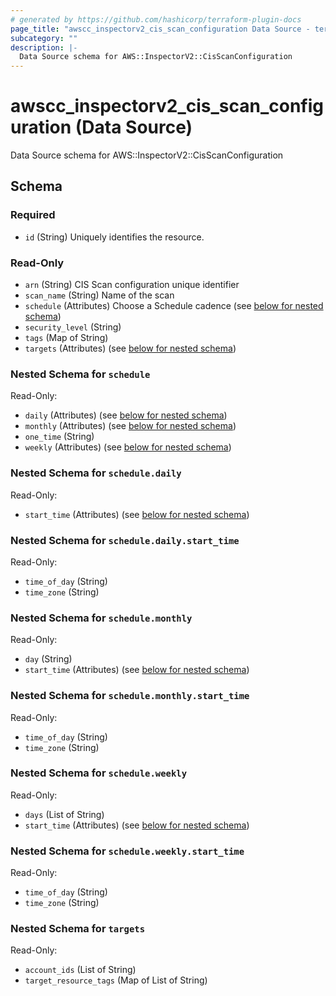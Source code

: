 ```yaml
---
# generated by https://github.com/hashicorp/terraform-plugin-docs
page_title: "awscc_inspectorv2_cis_scan_configuration Data Source - terraform-provider-awscc"
subcategory: ""
description: |-
  Data Source schema for AWS::InspectorV2::CisScanConfiguration
---
```


# awscc_inspectorv2_cis_scan_configuration (Data Source)

Data Source schema for AWS::InspectorV2::CisScanConfiguration



<!-- schema generated by tfplugindocs -->
## Schema

### Required

- `id` (String) Uniquely identifies the resource.

### Read-Only

- `arn` (String) CIS Scan configuration unique identifier
- `scan_name` (String) Name of the scan
- `schedule` (Attributes) Choose a Schedule cadence (see [below for nested schema](#nestedatt--schedule))
- `security_level` (String)
- `tags` (Map of String)
- `targets` (Attributes) (see [below for nested schema](#nestedatt--targets))

<a id="nestedatt--schedule"></a>
### Nested Schema for `schedule`

Read-Only:

- `daily` (Attributes) (see [below for nested schema](#nestedatt--schedule--daily))
- `monthly` (Attributes) (see [below for nested schema](#nestedatt--schedule--monthly))
- `one_time` (String)
- `weekly` (Attributes) (see [below for nested schema](#nestedatt--schedule--weekly))

<a id="nestedatt--schedule--daily"></a>
### Nested Schema for `schedule.daily`

Read-Only:

- `start_time` (Attributes) (see [below for nested schema](#nestedatt--schedule--daily--start_time))

<a id="nestedatt--schedule--daily--start_time"></a>
### Nested Schema for `schedule.daily.start_time`

Read-Only:

- `time_of_day` (String)
- `time_zone` (String)



<a id="nestedatt--schedule--monthly"></a>
### Nested Schema for `schedule.monthly`

Read-Only:

- `day` (String)
- `start_time` (Attributes) (see [below for nested schema](#nestedatt--schedule--monthly--start_time))

<a id="nestedatt--schedule--monthly--start_time"></a>
### Nested Schema for `schedule.monthly.start_time`

Read-Only:

- `time_of_day` (String)
- `time_zone` (String)



<a id="nestedatt--schedule--weekly"></a>
### Nested Schema for `schedule.weekly`

Read-Only:

- `days` (List of String)
- `start_time` (Attributes) (see [below for nested schema](#nestedatt--schedule--weekly--start_time))

<a id="nestedatt--schedule--weekly--start_time"></a>
### Nested Schema for `schedule.weekly.start_time`

Read-Only:

- `time_of_day` (String)
- `time_zone` (String)




<a id="nestedatt--targets"></a>
### Nested Schema for `targets`

Read-Only:

- `account_ids` (List of String)
- `target_resource_tags` (Map of List of String)
